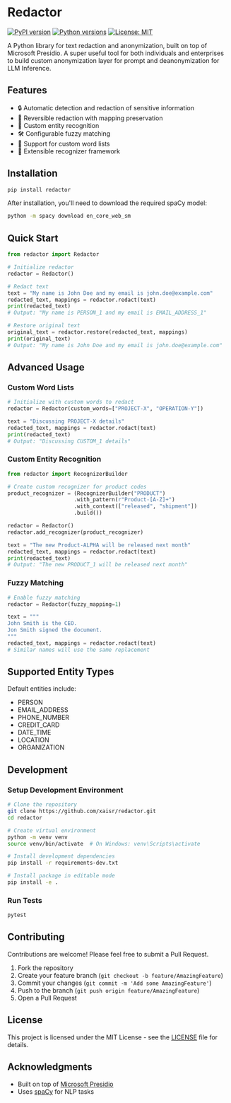 # Redactor

[![PyPI version](https://badge.fury.io/py/redactor.svg)](https://badge.fury.io/py/redactor)
[![Python versions](https://img.shields.io/pypi/pyversions/redactor.svg)](https://pypi.org/project/redactor/)
[![License: MIT](https://img.shields.io/badge/License-MIT-yellow.svg)](https://opensource.org/licenses/MIT)

A Python library for text redaction and anonymization, built on top of Microsoft Presidio. A super useful tool for both individuals and enterprises to build custom anonymization layer for prompt and deanonymization for LLM Inference. 

## Features

- 🔒 Automatic detection and redaction of sensitive information
- 🔄 Reversible redaction with mapping preservation
- 🎯 Custom entity recognition
- 🛠 Configurable fuzzy matching
- 📝 Support for custom word lists
- 🔧 Extensible recognizer framework

## Installation

```bash
pip install redactor
```

After installation, you'll need to download the required spaCy model:

```bash
python -m spacy download en_core_web_sm
```

## Quick Start

```python
from redactor import Redactor

# Initialize redactor
redactor = Redactor()

# Redact text
text = "My name is John Doe and my email is john.doe@example.com"
redacted_text, mappings = redactor.redact(text)
print(redacted_text)
# Output: "My name is PERSON_1 and my email is EMAIL_ADDRESS_1"

# Restore original text
original_text = redactor.restore(redacted_text, mappings)
print(original_text)
# Output: "My name is John Doe and my email is john.doe@example.com"
```

## Advanced Usage

### Custom Word Lists

```python
# Initialize with custom words to redact
redactor = Redactor(custom_words=["PROJECT-X", "OPERATION-Y"])

text = "Discussing PROJECT-X details"
redacted_text, mappings = redactor.redact(text)
print(redacted_text)
# Output: "Discussing CUSTOM_1 details"
```

### Custom Entity Recognition

```python
from redactor import RecognizerBuilder

# Create custom recognizer for product codes
product_recognizer = (RecognizerBuilder("PRODUCT")
                     .with_pattern(r"Product-[A-Z]+")
                     .with_context(["released", "shipment"])
                     .build())

redactor = Redactor()
redactor.add_recognizer(product_recognizer)

text = "The new Product-ALPHA will be released next month"
redacted_text, mappings = redactor.redact(text)
print(redacted_text)
# Output: "The new PRODUCT_1 will be released next month"
```

### Fuzzy Matching

```python
# Enable fuzzy matching
redactor = Redactor(fuzzy_mapping=1)

text = """
John Smith is the CEO.
Jon Smith signed the document.
"""
redacted_text, mappings = redactor.redact(text)
# Similar names will use the same replacement
```

## Supported Entity Types

Default entities include:
- PERSON
- EMAIL_ADDRESS
- PHONE_NUMBER
- CREDIT_CARD
- DATE_TIME
- LOCATION
- ORGANIZATION

## Development

### Setup Development Environment

```bash
# Clone the repository
git clone https://github.com/xaisr/redactor.git
cd redactor

# Create virtual environment
python -m venv venv
source venv/bin/activate  # On Windows: venv\Scripts\activate

# Install development dependencies
pip install -r requirements-dev.txt

# Install package in editable mode
pip install -e .
```

### Run Tests

```bash
pytest
```

## Contributing

Contributions are welcome! Please feel free to submit a Pull Request.

1. Fork the repository
2. Create your feature branch (`git checkout -b feature/AmazingFeature`)
3. Commit your changes (`git commit -m 'Add some AmazingFeature'`)
4. Push to the branch (`git push origin feature/AmazingFeature`)
5. Open a Pull Request

## License

This project is licensed under the MIT License - see the [LICENSE](LICENSE) file for details.

## Acknowledgments

- Built on top of [Microsoft Presidio](https://github.com/microsoft/presidio)
- Uses [spaCy](https://spacy.io/) for NLP tasks